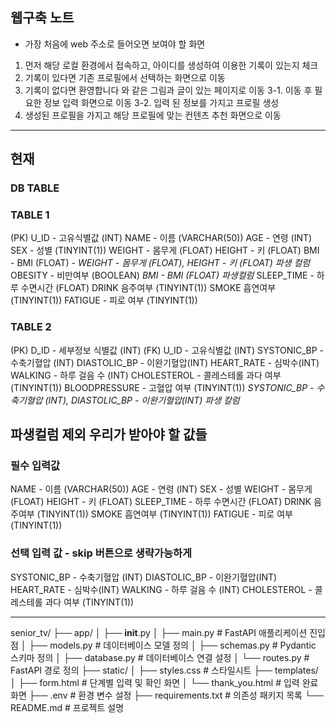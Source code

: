 ## 웹구축 노트

- 가장 처음에 web 주소로 들어오면 보여야 할 화면

1. 먼저 해당 로컬 환경에서 접속하고, 아이디를 생성하여 이용한 기록이 있는지 체크
2. 기록이 있다면 기존 프로필에서 선택하는 화면으로 이동
3. 기록이 없다면 환영합니다 와 같은 그림과 글이 있는 페이지로 이동 
	3-1. 이동 후 필요한 정보 입력 화면으로 이동
	3-2. 입력 된 정보를 가지고 프로필 생성
4.  생성된 프로필을 가지고 해당 프로필에 맞는 컨텐츠 추천 화면으로 이동


---
## 현재 

### DB TABLE
### TABLE 1

(PK) U_ID - 고유식별값 (INT)
NAME - 이름 (VARCHAR(50))
AGE - 연령 (INT)
SEX - 성별 (TINYINT(1))
WEIGHT - 몸무게 (FLOAT)
HEIGHT - 키 (FLOAT)
BMI - BMI (FLOAT) - *WEIGHT - 몸무게 (FLOAT), HEIGHT - 키 (FLOAT) 파생 컬럼*
OBESITY - 비만여부 (BOOLEAN) *BMI - BMI (FLOAT) 파생컬럼*
SLEEP_TIME - 하루 수면시간 (FLOAT)
DRINK 음주여부 (TINYINT(1))
SMOKE 흡연여부 (TINYINT(1))
FATIGUE - 피로 여부 (TINYINT(1))

### TABLE 2

(PK) D_ID - 세부정보 식별값 (INT)
(FK) U_ID - 고유식별값 (INT)
SYSTONIC_BP - 수축기혈압 (INT)
DIASTOLIC_BP - 이완기혈압(INT)
HEART_RATE - 심박수(INT)
WALKING - 하루 걸음 수 (INT)
CHOLESTEROL - 콜레스테롤 과다 여부 (TINYINT(1))
BLOODPRESSURE - 고혈압 여부 (TINYINT(1)) *SYSTONIC_BP - 수축기혈압 (INT), DIASTOLIC_BP - 이완기혈압(INT) 파생 칼럼*


## 파생컬럼 제외 우리가 받아야 할 값들 
### 필수 입력값

NAME - 이름 (VARCHAR(50))
AGE - 연령 (INT)
SEX - 성별 
WEIGHT - 몸무게 (FLOAT)
HEIGHT - 키 (FLOAT)
SLEEP_TIME - 하루 수면시간 (FLOAT)
DRINK 음주여부 (TINYINT(1))
SMOKE 흡연여부 (TINYINT(1))
FATIGUE - 피로 여부 (TINYINT(1))


### 선택 입력 값 - skip 버튼으로 생략가능하게

SYSTONIC_BP - 수축기혈압 (INT)
DIASTOLIC_BP - 이완기혈압(INT)
HEART_RATE - 심박수(INT)
WALKING - 하루 걸음 수 (INT)
CHOLESTEROL - 콜레스테롤 과다 여부 (TINYINT(1))

---

senior_tv/
├── app/
│   ├── __init__.py
│   ├── main.py         # FastAPI 애플리케이션 진입점
│   ├── models.py       # 데이터베이스 모델 정의
│   ├── schemas.py      # Pydantic 스키마 정의
│   ├── database.py     # 데이터베이스 연결 설정
│   └── routes.py       # FastAPI 경로 정의
├── static/
│   ├── styles.css      # 스타일시트
├── templates/
│   ├── form.html       # 단계별 입력 및 확인 화면
│   └── thank_you.html  # 입력 완료 화면
├── .env                # 환경 변수 설정
├── requirements.txt    # 의존성 패키지 목록
└── README.md           # 프로젝트 설명


